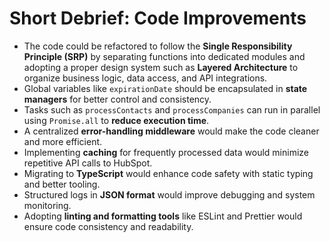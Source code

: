# Short Debrief: Code Improvements
- The code could be refactored to follow the **Single Responsibility Principle (SRP)** by separating functions into dedicated modules and adopting a proper design system such as **Layered Architecture** to organize business logic, data access, and API integrations.
- Global variables like `expirationDate` should be encapsulated in **state managers** for better control and consistency.  
- Tasks such as `processContacts` and `processCompanies` can run in parallel using `Promise.all` to **reduce execution time**.  
- A centralized **error-handling middleware** would make the code cleaner and more efficient.  
- Implementing **caching** for frequently processed data would minimize repetitive API calls to HubSpot.  
- Migrating to **TypeScript** would enhance code safety with static typing and better tooling.  
- Structured logs in **JSON format** would improve debugging and system monitoring.  
- Adopting **linting and formatting tools** like ESLint and Prettier would ensure code consistency and readability.  